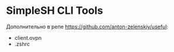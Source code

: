 # SimpleSH CLI Tools

Дополнительно в репе https://github.com/anton-zelenskiy/useful:
* client.ovpn
* .zshrс
